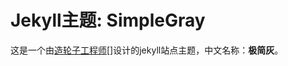 Jekyll主题: SimpleGray
======

这是一个由[造轮子工程师](http://mytharcher.github.com)[]设计的jekyll站点主题，中文名称：**极简灰**。

